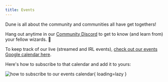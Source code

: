 ```yaml
---
title: Events
---
```


Dune is all about the community and communities all have get togethers!

Hang out anytime in our [Community Discord](https://discord.gg/BJBHFR6sdy) to get to know (and learn from) your fellow wizards. 🧙

To keep track of our live (streamed and IRL events), [check out our events Google calendar here](https://calendar.google.com/calendar/u/0/embed?src=c_0014af9d67a37fb498e0baac82a4feaa5d9d4f0627cd8d84f7ca425da79e8049@group.calendar.google.com).

Here's how to subscribe to that calendar and add it to yours:

![how to subscribe to our events calendar](images/subscribe-to-events-calendar.gif){ loading=lazy }